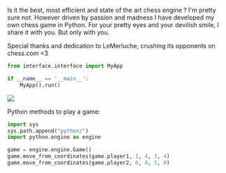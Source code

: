 Is it the best, most efficient and state of the art chess engine ? I'm pretty sure not.
However driven by passion and madness I have developed my own chess game in Python.
For your pretty eyes and your devilish smile, I share it with you. But only with you.

Special thanks and dedication to LeMerluche, crushing its opponents on chess.com <3

```python
from interface.interface import MyApp

if __name__ == '__main__':
    MyApp().run()

```

![](interface_example.PNG)

Python methods to play a game:

```python
import sys
sys.path.append("python/")
import python.engine as engine

game = engine.engine.Game()
game.move_from_coordinates(game.player1, 1, 4, 3, 4)
game.move_from_coordinates(game.player2, 6, 0, 5, 0)
```
